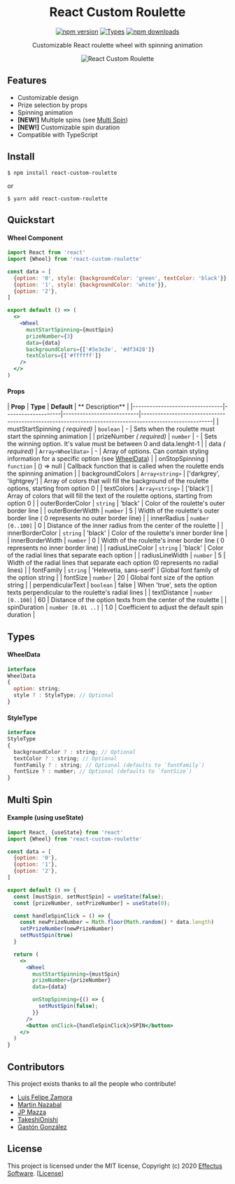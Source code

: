 <h1 align="center">React Custom Roulette</h1>

<div align="center">

[![npm version](https://img.shields.io/npm/v/react-custom-roulette)](https://www.npmjs.com/package/react-custom-roulette)
[![Types](https://img.shields.io/npm/types/react-custom-roulette)](https://www.typescriptlang.org/index.html)
[![npm downloads](https://img.shields.io/npm/dm/react-custom-roulette)](https://www.npmjs.com/package/react-custom-roulette)

</div>

<p align="center">Customizable React roulette wheel with spinning animation</p>

<div align="center">

![React Custom Roulette](https://github.com/effectussoftware/react-custom-roulette/raw/master/demo/roulette-demo.gif)

</div>

## Features

- Customizable design
- Prize selection by props
- Spinning animation
- **[NEW!]** Multiple spins (see [Multi Spin](#multi-spin))
- **[NEW!]** Customizable spin duration
- Compatible with TypeScript

## Install

    $ npm install react-custom-roulette

or

    $ yarn add react-custom-roulette

## Quickstart

#### Wheel Component

```jsx
import React from 'react'
import {Wheel} from 'react-custom-roulette'

const data = [
  {option: '0', style: {backgroundColor: 'green', textColor: 'black'}},
  {option: '1', style: {backgroundColor: 'white'}},
  {option: '2'},
]

export default () => (
  <>
    <Wheel
      mustStartSpinning={mustSpin}
      prizeNumber={3}
      data={data}
      backgroundColors={['#3e3e3e', '#df3428']}
      textColors={['#ffffff']}
    />
  </>
)
```

#### Props

| **Prop**                       | **Type**           | **Default**               | **
Description**                                                                                       |
|--------------------------------|--------------------|---------------------------|-------------------------------------------------------------------------------------------------------|
| mustStartSpinning _(
required)_ | `boolean`          | - | Sets when the roulette must start the spinning animation | | prizeNumber _(
required)_       | `number`           | - | Sets the winning option. It's value must be between 0 and data.lenght-1 | |
data _(
required)_              | `Array<WheelData>` | - | Array of options. Can contain styling information for a specific
option (see [WheelData](#wheeldata)) | | onStopSpinning | `function`         | () => null | Callback function that is
called when the roulette ends the spinning animation | | backgroundColors | `Array<string>`
| ['darkgrey', 'lightgrey'] | Array of colors that will fill the background of the roulette options, starting from
option 0 | | textColors | `Array<string>`    | ['black']                 | Array of colors that will fill the text of
the roulette options, starting from option 0 | | outerBorderColor | `string`           | 'black' | Color of the
roulette's outer border line | | outerBorderWidth | `number`           | 5 | Width of the roulette's outer border line (
0 represents no outer border line)                         | | innerRadius | `number [0..100]`  | 0 | Distance of the
inner radius from the center of the roulette | | innerBorderColor | `string`           | 'black' | Color of the
roulette's inner border line | | innerBorderWidth | `number`           | 0 | Width of the roulette's inner border line (
0 represents no inner border line)                         | | radiusLineColor | `string`           | 'black' | Color of
the radial lines that separate each option | | radiusLineWidth | `number`           | 5 | Width of the radial lines that
separate each option (0 represents no radial lines)                    | | fontFamily | `string`           | 'Helevetia,
sans-serif' | Global font family of the option string | | fontSize | `number`           | 20 | Global font size of the
option string | | perpendicularText | `boolean`          | false | When 'true', sets the option texts perpendicular to
the roulette's radial lines | | textDistance | `number [0..100]`  | 60 | Distance of the option texts from the center of
the roulette | | spinDuration | `number [0.01 ..]` | 1.0 | Coefficient to adjust the default spin duration |

## Types

#### WheelData

```jsx
interface
WheelData
{
  option: string;
  style ? : StyleType; // Optional
}
```

#### StyleType

```jsx
interface
StyleType
{
  backgroundColor ? : string; // Optional
  textColor ? : string; // Optional
  fontFamily ? : string; // Optional (defaults to `fontFamily`)
  fontSize ? : number; // Optional (defaults to `fontSize`)
}
```

## Multi Spin

#### Example (using useState)

```jsx
import React, {useState} from 'react'
import {Wheel} from 'react-custom-roulette'

const data = [
  {option: '0'},
  {option: '1'},
  {option: '2'},
]

export default () => {
  const [mustSpin, setMustSpin] = useState(false);
  const [prizeNumber, setPrizeNumber] = useState(0);

  const handleSpinClick = () => {
    const newPrizeNumber = Math.floor(Math.random() * data.length)
    setPrizeNumber(newPrizeNumber)
    setMustSpin(true)
  }

  return (
    <>
      <Wheel
        mustStartSpinning={mustSpin}
        prizeNumber={prizeNumber}
        data={data}

        onStopSpinning={() => {
          setMustSpin(false);
        }}
      />
      <button onClick={handleSpinClick}>SPIN</button>
    </>
  )
}
```

## Contributors

This project exists thanks to all the people who contribute!

<ul>
    <li><a href="https://github.com/luchozamora1">Luis Felipe Zamora</a></li>
    <li><a href="https://github.com/nazabalm20">Martin Nazabal</a></li>
    <li><a href="https://github.com/jpmazza">JP Mazza</a></li>
    <li><a href="https://github.com/TakeshiOnishi">TakeshiOnishi</a></li>
    <li><a href="https://github.com/Gaston-Gonzalez">Gastón González</a></li>

</ul>

## License

This project is licensed under the MIT license, Copyright (c) 2020 <a href="https://effectussoftware.com">Effectus
Software</a>. [[License](LICENSE)]

